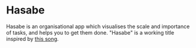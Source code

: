 # Hasabe

Hasabe is an organisational app which visualises the scale and importance of tasks, and helps you to get them done. "Hasabe" is a working title inspired by [this song](https://www.youtube.com/watch?v=QQZtu4E7fNM).